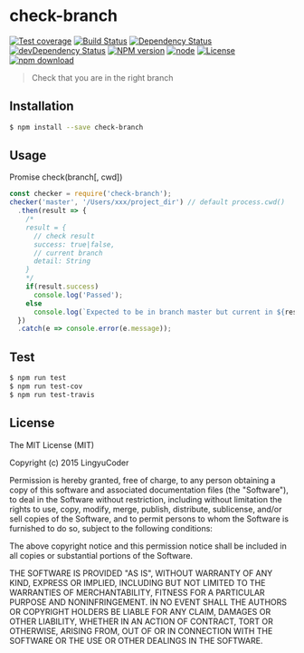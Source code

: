 # check-branch

[![Test coverage](https://img.shields.io/coveralls/LingyuCoder/check-branch.svg?style=flat-square)](https://coveralls.io/r/LingyuCoder/check-branch?branch=master)
[![Build Status](https://travis-ci.org/LingyuCoder/check-branch.png)](https://travis-ci.org/LingyuCoder/check-branch)
[![Dependency Status](https://david-dm.org/LingyuCoder/check-branch.svg)](https://david-dm.org/LingyuCoder/check-branch)
[![devDependency Status](https://david-dm.org/LingyuCoder/check-branch/dev-status.svg)](https://david-dm.org/LingyuCoder/check-branch#info=devDependencies)
[![NPM version](http://img.shields.io/npm/v/check-branch.svg?style=flat-square)](http://npmjs.org/package/check-branch)
[![node](https://img.shields.io/badge/node.js-%3E=_4.0-green.svg?style=flat-square)](http://nodejs.org/download/)
[![License](http://img.shields.io/npm/l/check-branch.svg?style=flat-square)](LICENSE)
[![npm download](https://img.shields.io/npm/dm/check-branch.svg?style=flat-square)](https://npmjs.org/package/check-branch)

> Check that you are in the right branch

## Installation

```bash
$ npm install --save check-branch
```

## Usage

Promise check(branch[, cwd])

```javascript
const checker = require('check-branch');
checker('master', '/Users/xxx/project_dir') // default process.cwd()
  .then(result => {
    /*
    result = {
      // check result
      success: true|false,
      // current branch
      detail: String
    }
    */
    if(result.success)
      console.log('Passed');
    else
      console.log(`Expected to be in branch master but current in ${result.detail}`);
  })
  .catch(e => console.error(e.message));
```

## Test

```bash
$ npm run test
$ npm run test-cov
$ npm run test-travis
```

## License

The MIT License (MIT)

Copyright (c) 2015 LingyuCoder

Permission is hereby granted, free of charge, to any person obtaining a copy
of this software and associated documentation files (the "Software"), to deal
in the Software without restriction, including without limitation the rights
to use, copy, modify, merge, publish, distribute, sublicense, and/or sell
copies of the Software, and to permit persons to whom the Software is
furnished to do so, subject to the following conditions:

The above copyright notice and this permission notice shall be included in all
copies or substantial portions of the Software.

THE SOFTWARE IS PROVIDED "AS IS", WITHOUT WARRANTY OF ANY KIND, EXPRESS OR
IMPLIED, INCLUDING BUT NOT LIMITED TO THE WARRANTIES OF MERCHANTABILITY,
FITNESS FOR A PARTICULAR PURPOSE AND NONINFRINGEMENT. IN NO EVENT SHALL THE
AUTHORS OR COPYRIGHT HOLDERS BE LIABLE FOR ANY CLAIM, DAMAGES OR OTHER
LIABILITY, WHETHER IN AN ACTION OF CONTRACT, TORT OR OTHERWISE, ARISING FROM,
OUT OF OR IN CONNECTION WITH THE SOFTWARE OR THE USE OR OTHER DEALINGS IN THE
SOFTWARE.
